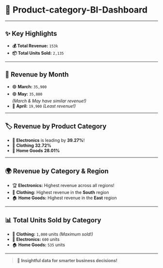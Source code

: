 # 🚀 Product-category-BI-Dashboard

---

## ✨ Key Highlights

- **💰 Total Revenue:** `153k`
- **📦 Total Units Sold:** `2,135`

---

## 📅 Revenue by Month

- 🟢 **March:** `35,900`  
- 🟢 **May:** `35,800`  
  _(March & May have similar revenue!)_
- 🔴 **April:** `19,900` _(Least revenue!)_

---

## 🏷️ Revenue by Product Category

- 🥇 **Electronics** is leading by **39.27%**!  
- 🥈 **Clothing** **32.72%**
- 🥉 **Home Goods** **28.01%**

---

## 🌍 Revenue by Category & Region

- 🏆 **Electronics:** Highest revenue across all regions!
- 👕 **Clothing:** Highest revenue in the **South** region
- 🏠 **Home Goods:** Highest revenue in the **East** region

---

## 📊 Total Units Sold by Category

- 👕 **Clothing:** `1,000` units _(Maximum sold!)_
- 📱 **Electronics:** `600` units
- 🏠 **Home Goods:** `535` units

---

> 🎉 **Insightful data for smarter business decisions!**
